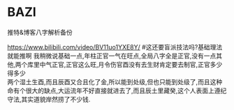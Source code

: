 # BAZI
推特&amp;博客八字解析备份

https://www.bilibili.com/video/BV11uo1YXE8Y/
#这还要盲派技法吗?基础理法就能推啊
我稍微说基础一点,年柱正官一气在旺点,全局八字全是正官,没有一点其他,两个库里中气正官,正官这么旺,月令伤官酉没有去生财肯定要去制官,正官多少得多少  
两个湿土生酉,而且辰酉又合且化了金,所以能到处级,但也只能到处级了,而且这种命有个很大的缺点,大运流年不好直接就进去了,而且辰土里藏癸,这个人表面上遵纪守法,其实道貌岸然捞了不少钱.  
